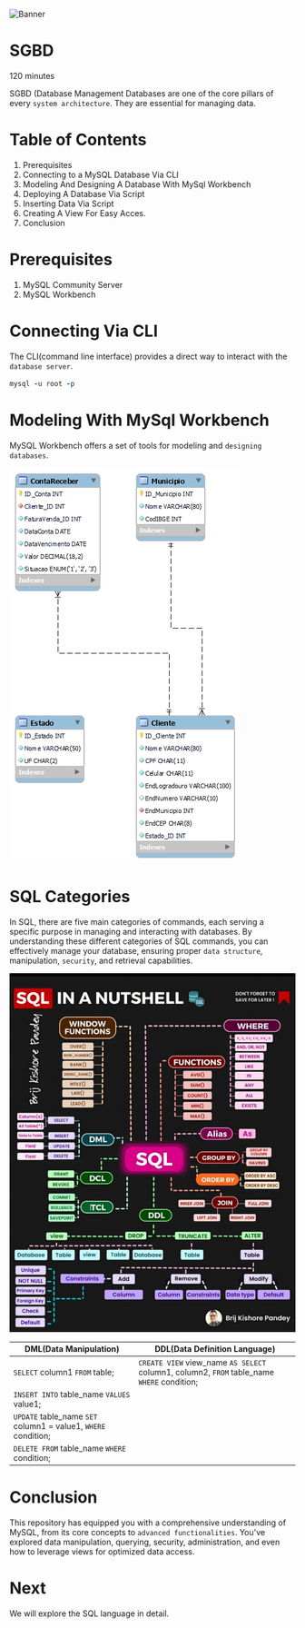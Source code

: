 ![Banner](images/futurism-perspective-digital-nomads-lifestyle.jpg)
# SGBD

120 minutes

SGBD (Database Management Databases are one of the core pillars of every `system architecture`. They are essential for managing data. 

# Table of Contents

1. Prerequisites
2. Connecting to a MySQL Database Via CLI
3. Modeling And Designing A Database With MySql Workbench
4. Deploying A Database Via Script
5. Inserting Data Via Script
6. Creating A View For Easy Acces.
7. Conclusion

# Prerequisites

1. MySQL Community Server
2. MySQL Workbench

# Connecting Via CLI

The CLI(command line interface) provides a direct way to interact with the `database server`. 

```ruby
mysql -u root -p
```

# Modeling With MySql Workbench

MySQL Workbench offers a set of tools for modeling and `designing databases`. 

![DER_Loja](images/der_database_loja.png)

# SQL Categories

In SQL, there are five main categories of commands, each serving a specific purpose in managing and interacting with databases. By understanding these different categories of SQL commands, you can effectively manage your database, ensuring proper `data structure`, manipulation, `security`, and retrieval capabilities.

![SQL_101](images/SQL_101.jpeg)

| DML(Data Manipulation)                                         | DDL(Data Definition Language)                                                                 |   
|--------------------------------------------------------------- |-----------------------------------------------------------------------------------------------|
| `SELECT` column1 `FROM` table;                                 | `CREATE VIEW` view_name `AS SELECT` column1, column2, `FROM` table_name `WHERE` condition;    |                      
| `INSERT INTO` table_name `VALUES` value1;                      | 
| `UPDATE` table_name `SET` column1 = value1, `WHERE` condition; |              
| `DELETE FROM` table_name `WHERE` condition;                    |                    



# Conclusion

This repository has equipped you with a comprehensive understanding of MySQL, from its core concepts to `advanced functionalities`. You've explored data manipulation, querying, security, administration, and even how to leverage views for optimized data access. 

# Next

We will explore the SQL language in detail.

